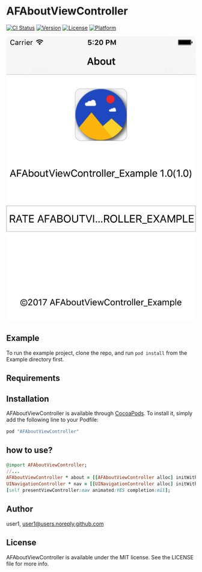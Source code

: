 # AFAboutViewController

[![CI Status](http://img.shields.io/travis/vpnss1231@gmail.com/AFAboutViewController.svg?style=flat)](https://travis-ci.org/vpnss1231@gmail.com/AFAboutViewController)
[![Version](https://img.shields.io/cocoapods/v/AFAboutViewController.svg?style=flat)](http://cocoapods.org/pods/AFAboutViewController)
[![License](https://img.shields.io/cocoapods/l/AFAboutViewController.svg?style=flat)](http://cocoapods.org/pods/AFAboutViewController)
[![Platform](https://img.shields.io/cocoapods/p/AFAboutViewController.svg?style=flat)](http://cocoapods.org/pods/AFAboutViewController)

![](https://raw.githubusercontent.com/hw-1/AFAboutViewController/master/Example/Screen1.png)

## Example

To run the example project, clone the repo, and run `pod install` from the Example directory first.

## Requirements

## Installation

AFAboutViewController is available through [CocoaPods](http://cocoapods.org). To install
it, simply add the following line to your Podfile:

```ruby
pod "AFAboutViewController"
```

## how to use?
```ruby
@import AFAboutViewController;
//...
AFAboutViewController * about = [[AFAboutViewController alloc] initWithAppId:@"123456789"];
UINavigationController * nav = [[UINavigationController alloc] initWithRootViewController:about];
[self presentViewController:nav animated:YES completion:nil];
```

## Author

user1, user1@users.noreply.github.com

## License

AFAboutViewController is available under the MIT license. See the LICENSE file for more info.
